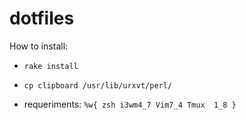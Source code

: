 dotfiles
========

How to install:

* `rake install`
* `cp clipboard /usr/lib/urxvt/perl/`
 

* requeriments: `%w{ zsh i3wm4_7 Vim7_4 Tmux  1_8 }`

